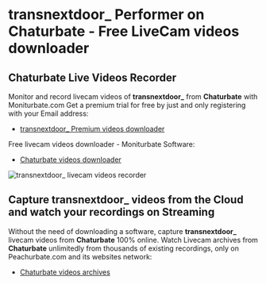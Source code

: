 # transnextdoor_ Performer on Chaturbate - Free LiveCam videos downloader

## Chaturbate Live Videos Recorder

Monitor and record livecam videos of **transnextdoor_** from **Chaturbate** with Moniturbate.com
Get a premium trial for free by just and only registering with your Email address:
* [transnextdoor_ Premium videos downloader](https://moniturbate.com/request-demo-licence-key.html)

Free livecam videos downloader - Moniturbate Software:
* [Chaturbate videos downloader](https://moniturbate.com/moniturbate-download-software.html)

![transnextdoor_ livecam videos recorder](https://peachurnet.com/templates/moniturbate-software.png)


## Capture transnextdoor_ videos from the Cloud and watch your recordings on Streaming

Without the need of downloading a software, capture **transnextdoor_** livecam videos from **Chaturbate** 100% online.
Watch Livecam archives from **Chaturbate** unlimitedly from thousands of existing recordings, only on Peachurbate.com and its websites network:
* [Chaturbate videos archives](https://peachurnet.com/)